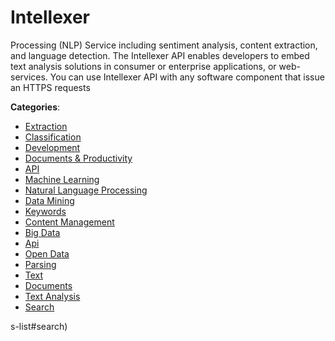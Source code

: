 # Intellexer


Processing (NLP) Service including sentiment analysis, content extraction, and language detection.  The Intellexer API enables developers to embed text analysis solutions in consumer or enterprise applications, or web-services.  You can use Intellexer API with any software component that issue an HTTPS requests



**Categories**:
- [Extraction](https://github.com/apis-list/apis-list#extraction)
- [Classification](https://github.com/apis-list/apis-list#classification)
- [Development](https://github.com/apis-list/apis-list#development)
- [Documents & Productivity](https://github.com/apis-list/apis-list#documents-and-productivity)
- [API](https://github.com/apis-list/apis-list#api)
- [Machine Learning](https://github.com/apis-list/apis-list#machine-learning)
- [Natural Language Processing](https://github.com/apis-list/apis-list#natural-language-processing)
- [Data Mining](https://github.com/apis-list/apis-list#data-mining)
- [Keywords](https://github.com/apis-list/apis-list#keywords)
- [Content Management](https://github.com/apis-list/apis-list#content-management)
- [Big Data](https://github.com/apis-list/apis-list#big-data)
- [Api](https://github.com/apis-list/apis-list#api)
- [Open Data](https://github.com/apis-list/apis-list#open-data)
- [Parsing](https://github.com/apis-list/apis-list#parsing)
- [Text](https://github.com/apis-list/apis-list#text)
- [Documents](https://github.com/apis-list/apis-list#documents)
- [Text Analysis](https://github.com/apis-list/apis-list#text-analysis)
- [Search](https://github.com/apis-list/apis-list#search)



s-list#search)




